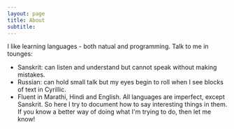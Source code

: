```yaml
---
layout: page
title: About
subtitle: 
---
```

I like learning languages - both natual and programming. 
Talk to me in tounges:
- Sanskrit: can listen and understand but cannot speak without making mistakes.
- Russian: can hold small talk but my eyes begin to roll when I see blocks of text in Cyrillic.
- Fluent in Marathi, Hindi and English. 
All languages are imperfect, except Sanskrit.
So here I try to document how to say interesting things in them.
If you know a better way of doing what I'm trying to do, then let me know!
